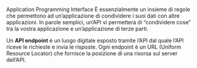 Application Programming Interface
È essenzialmente un insieme di regole che permettono ad un’applicazione di condividere i suoi dati con altre applicazioni. In parole semplici, un’API vi permetterà di “condividere cose” tra la vostra applicazione e un’applicazione di terze parti.

Un **API endpoint** è un luogo digitale esposto tramite l’API dal quale l’API riceve le richieste e invia le risposte. Ogni endpoint è un URL (Uniform Resource Locator) che fornisce la posizione di una risorsa sul server dell’API.
